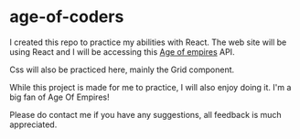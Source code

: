 # age-of-coders

 I created this repo to practice my abilities with React.
The web site will be using React and I will be accessing this
[Age of empires](https://age-of-empires-2-api.herokuapp.com/docs/#/resources) API.

 Css will also be practiced here, mainly the Grid component.

 While this project is made for me to practice, I will also enjoy doing
it. I'm a big fan of Age Of Empires!

 Please do contact me if you have any suggestions, all feedback is much appreciated.  

